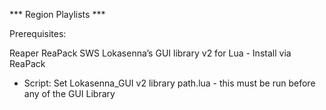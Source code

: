 *** Region Playlists ***

Prerequisites:

Reaper
ReaPack
SWS
Lokasenna’s GUI library v2 for Lua - Install via ReaPack
   * Script: Set Lokasenna_GUI v2 library path.lua - this must be run before any of the GUI Library


